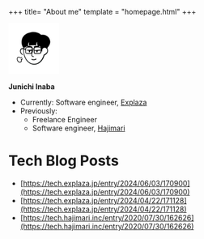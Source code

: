 +++
title= "About me"
template = "homepage.html"
+++

<img 
  src="./my-notion-face.png"
  alt="sample" 
  width="100px" 
  height="100px"
/>
<div>

**Junichi Inaba**
- Currently: Software engineer, [Explaza](https://explaza.jp/)
- Previously:
    - Freelance Engineer
    - Software engineer, [Hajimari](https://www.hajimari.inc/)

# Tech Blog Posts 
- [https://tech.explaza.jp/entry/2024/06/03/170900](https://tech.explaza.jp/entry/2024/06/03/170900)
- [https://tech.explaza.jp/entry/2024/04/22/171128](https://tech.explaza.jp/entry/2024/04/22/171128)
- [https://tech.hajimari.inc/entry/2020/07/30/162626](https://tech.hajimari.inc/entry/2020/07/30/162626)


